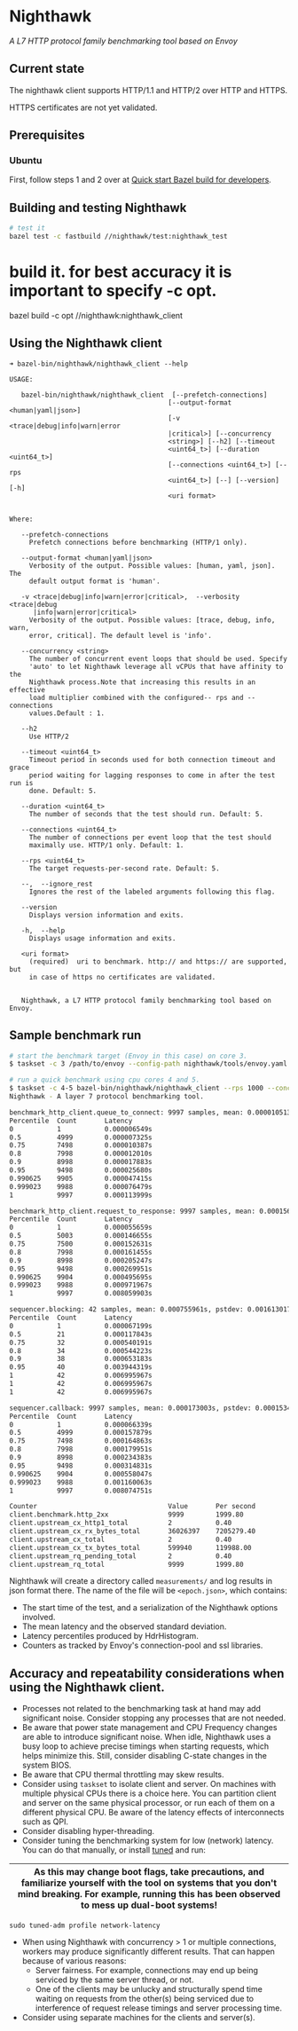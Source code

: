 # Nighthawk

*A L7 HTTP protocol family benchmarking tool based on Envoy*

## Current state

The nighthawk client supports HTTP/1.1 and HTTP/2 over HTTP and HTTPS.

HTTPS certificates are not yet validated.

## Prerequisites

### Ubuntu

First, follow steps 1 and 2 over at [Quick start Bazel build for developers](https://github.com/envoyproxy/envoy/blob/master/bazel/README.md#quick-start-bazel-build-for-developers).

## Building and testing Nighthawk
```bash
# test it
bazel test -c fastbuild //nighthawk/test:nighthawk_test
```
# build it. for best accuracy it is important to specify -c opt.
bazel build -c opt //nighthawk:nighthawk_client

## Using the Nighthawk client

```
➜ bazel-bin/nighthawk/nighthawk_client --help

USAGE: 

   bazel-bin/nighthawk/nighthawk_client  [--prefetch-connections]
                                        [--output-format <human|yaml|json>]
                                        [-v <trace|debug|info|warn|error
                                        |critical>] [--concurrency
                                        <string>] [--h2] [--timeout
                                        <uint64_t>] [--duration <uint64_t>]
                                        [--connections <uint64_t>] [--rps
                                        <uint64_t>] [--] [--version] [-h]
                                        <uri format>


Where: 

   --prefetch-connections
     Prefetch connections before benchmarking (HTTP/1 only).

   --output-format <human|yaml|json>
     Verbosity of the output. Possible values: [human, yaml, json]. The
     default output format is 'human'.

   -v <trace|debug|info|warn|error|critical>,  --verbosity <trace|debug
      |info|warn|error|critical>
     Verbosity of the output. Possible values: [trace, debug, info, warn,
     error, critical]. The default level is 'info'.

   --concurrency <string>
     The number of concurrent event loops that should be used. Specify
     'auto' to let Nighthawk leverage all vCPUs that have affinity to the
     Nighthawk process.Note that increasing this results in an effective
     load multiplier combined with the configured-- rps and --connections
     values.Default : 1. 

   --h2
     Use HTTP/2

   --timeout <uint64_t>
     Timeout period in seconds used for both connection timeout and grace
     period waiting for lagging responses to come in after the test run is
     done. Default: 5.

   --duration <uint64_t>
     The number of seconds that the test should run. Default: 5.

   --connections <uint64_t>
     The number of connections per event loop that the test should
     maximally use. HTTP/1 only. Default: 1.

   --rps <uint64_t>
     The target requests-per-second rate. Default: 5.

   --,  --ignore_rest
     Ignores the rest of the labeled arguments following this flag.

   --version
     Displays version information and exits.

   -h,  --help
     Displays usage information and exits.

   <uri format>
     (required)  uri to benchmark. http:// and https:// are supported, but
     in case of https no certificates are validated.


   Nighthawk, a L7 HTTP protocol family benchmarking tool based on Envoy.
```

## Sample benchmark run

```bash
# start the benchmark target (Envoy in this case) on core 3.
$ taskset -c 3 /path/to/envoy --config-path nighthawk/tools/envoy.yaml

# run a quick benchmark using cpu cores 4 and 5.
$ taskset -c 4-5 bazel-bin/nighthawk/nighthawk_client --rps 1000 --concurrency auto http://127.0.0.1:10000/
Nighthawk - A layer 7 protocol benchmarking tool.

benchmark_http_client.queue_to_connect: 9997 samples, mean: 0.000010513s, pstdev: 0.000007883s
Percentile  Count       Latency        
0           1           0.000006549s   
0.5         4999        0.000007325s   
0.75        7498        0.000010387s   
0.8         7998        0.000012010s   
0.9         8998        0.000017883s   
0.95        9498        0.000025680s   
0.990625    9905        0.000047415s   
0.999023    9988        0.000076479s   
1           9997        0.000113999s   

benchmark_http_client.request_to_response: 9997 samples, mean: 0.000156183s, pstdev: 0.000147691s
Percentile  Count       Latency        
0           1           0.000055659s   
0.5         5003        0.000146655s   
0.75        7500        0.000152631s   
0.8         7998        0.000161455s   
0.9         8998        0.000205247s   
0.95        9498        0.000269951s   
0.990625    9904        0.000495695s   
0.999023    9988        0.000971967s   
1           9997        0.008059903s   

sequencer.blocking: 42 samples, mean: 0.000755961s, pstdev: 0.001613017s
Percentile  Count       Latency        
0           1           0.000067199s   
0.5         21          0.000117843s   
0.75        32          0.000540191s   
0.8         34          0.000544223s   
0.9         38          0.000653183s   
0.95        40          0.003944319s   
1           42          0.006995967s   
1           42          0.006995967s   
1           42          0.006995967s   

sequencer.callback: 9997 samples, mean: 0.000173003s, pstdev: 0.000153462s
Percentile  Count       Latency        
0           1           0.000066339s   
0.5         4999        0.000157879s   
0.75        7498        0.000164863s   
0.8         7998        0.000179951s   
0.9         8998        0.000234383s   
0.95        9498        0.000314831s   
0.990625    9904        0.000558047s   
0.999023    9988        0.001160063s   
1           9997        0.008074751s   

Counter                                 Value       Per second
client.benchmark.http_2xx               9999        1999.80
client.upstream_cx_http1_total          2           0.40
client.upstream_cx_rx_bytes_total       36026397    7205279.40
client.upstream_cx_total                2           0.40
client.upstream_cx_tx_bytes_total       599940      119988.00
client.upstream_rq_pending_total        2           0.40
client.upstream_rq_total                9999        1999.80
```

Nighthawk will create a directory called `measurements/` and log results in json format there.
The name of the file will be `<epoch.json>`, which contains:

- The start time of the test, and a serialization of the Nighthawk options involved.
- The mean latency and the observed standard deviation.
- Latency percentiles produced by HdrHistogram.
- Counters as tracked by Envoy's connection-pool and ssl libraries.

## Accuracy and repeatability considerations when using the Nighthawk client.

- Processes not related to the benchmarking task at hand may add significant noise. Consider stopping any
  processes that are not needed. 
- Be aware that power state management and CPU Frequency changes are able to introduce significant noise.
  When idle, Nighthawk uses a busy loop to achieve precise timings when starting requests, which helps minimize this.
  Still, consider disabling C-state changes in the system BIOS.
- Be aware that CPU thermal throttling may skew results.
- Consider using `taskset` to isolate client and server. On machines with multiple physical CPUs there is a choice here.
  You can partition client and server on the same physical processor, or run each of them on a different physical CPU. Be aware of the latency effects of interconnects such as QPI.
- Consider disabling hyper-threading.
- Consider tuning the benchmarking system for low (network) latency. You can do that manually, or install [tuned](http://manpages.ubuntu.com/manpages/bionic/man8/tuned-adm.8.html) and run:

| As this may change boot flags, take precautions, and familiarize yourself with the tool on systems that you don't mind breaking. For example, running this has been observed to mess up dual-boot systems! |
| --- |

```
sudo tuned-adm profile network-latency
```
- When using Nighthawk with concurrency > 1 or multiple connections, workers may produce significantly different results. That can happen because of various reasons:
  - Server fairness. For example, connections may end up being serviced by the same server thread, or not.
  - One of the clients may be unlucky and structurally spend time waiting on requests from the other(s)
    being serviced due to interference of request release timings and server processing time.
- Consider using separate machines for the clients and server(s).
